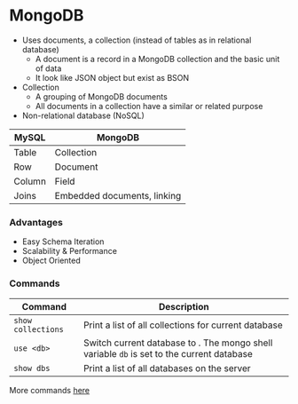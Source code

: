 # MongoDB

- Uses documents, a collection (instead of tables as in relational database)
    - A document is a record in a MongoDB collection and the basic unit of data
    - It look like JSON object but exist as BSON
- Collection
    - A grouping of MongoDB documents
    - All documents in a collection have a similar or related purpose
- Non-relational database (NoSQL)

MySQL | MongoDB
--- | ---
Table | Collection
Row | Document
Column | Field
Joins | Embedded documents, linking

### Advantages

- Easy Schema Iteration
- Scalability & Performance
- Object Oriented


### Commands

Command | Description
--- | ---
`show collections` | Print a list of all collections for current database
`use <db>` | Switch current database to <db>. The mongo shell variable `db` is set to the current database
`show dbs` | Print a list of all databases on the server

More commands [here](https://docs.mongodb.com/manual/reference/mongo-shell/)
